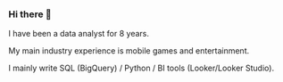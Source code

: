 ### Hi there 👋
I have been a data analyst for 8 years.

My main industry experience is mobile games and entertainment.

I mainly write SQL (BigQuery) / Python / BI tools (Looker/Looker Studio).
